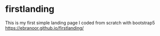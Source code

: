 # firstlanding
This is my first simple landing page I coded from scratch with bootstrap5
https://ebranoor.github.io/firstlanding/
